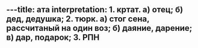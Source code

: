 ---title: ата
interpretation: 1. кртат. а) отец; б) дед, дедушка; 2. тюрк. а) стог сена, рассчитаный на один воз; б) даяние, дарение; в) дар, подарок; 3. РПН
---
